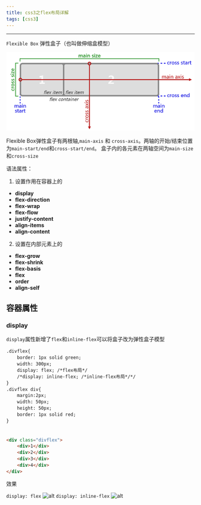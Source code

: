 ```yaml
---
title: css3之flex布局详解
tags: [css3]
---
```

---------------------------------------
`Flexible Box` 弹性盒子（也叫做伸缩盒模型）

<!--more-->

![alt](/images/css3之flex布局详解/flex.png)

Flexible Box弹性盒子有两根轴,`main-axis` 和 `cross-axis`。两轴的开始/结束位置为`main-start/end`和`cross-start/end`。
盒子内的各元素在两轴空间为`main-size`和`cross-size`

语法属性：

1. 设置作用在容器上的

* **display**
* **flex-direction**
* **flex-wrap**
* **flex-flow**
* **justify-content**
* **align-items**
* **align-content**

2. 设置在内部元素上的

* **flex-grow**
* **flex-shrink**
* **flex-basis**
* **flex**
* **order**
* **align-self**

## 容器属性

### display

`display`属性新增了`flex`和`inline-flex`可以将盒子改为弹性盒子模型

```html
.divflex{
	border: 1px solid green;
	width: 300px;
	display: flex; /*flex布局*/  
	/*display: inline-flex; /*inline-flex布局*/*/  
}
.divflex div{
	margin:2px;
	width: 50px;
	height: 50px;
	border: 1px solid red;
}


<div class="divflex">
	<div>1</div>
	<div>2</div>
	<div>3</div>
	<div>4</div>
</div>

```

效果

`display: flex`
![alt]()
`display: inline-flex`
![alt]()

>